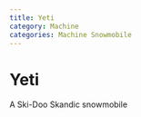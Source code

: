 ```yaml
---
title: Yeti
category: Machine
categories: Machine Snowmobile
---
```


# Yeti

A Ski-Doo Skandic snowmobile
